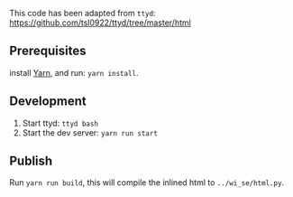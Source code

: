 This code has been adapted from `ttyd`:
https://github.com/tsl0922/ttyd/tree/master/html

## Prerequisites

install [Yarn](https://yarnpkg.com), and run: `yarn install`.

## Development

1. Start ttyd: `ttyd bash`
2. Start the dev server: `yarn run start`

## Publish

Run `yarn run build`, this will compile the inlined html to `../wi_se/html.py`.
